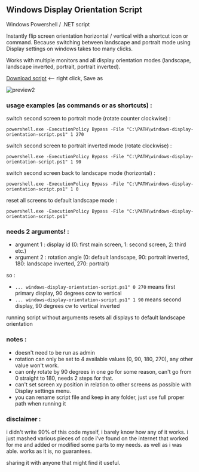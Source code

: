 ## Windows Display Orientation Script

Windows Powershell / .NET script

Instantly flip screen orientation horizontal / vertical with a shortcut icon or command. Because switching between landscape and portrait mode using Display settings on windows takes too many clicks.

Works with multiple monitors and all display orientation modes (landscape, landscape inverted, portrait, portrait inverted).


[Download script](https://raw.githubusercontent.com/gmiwoj/Windows-Display-Orientation-Script/main/windows-display-orientation-script.ps1) <-- right click, Save as



![preview2](https://support.content.office.net/en-us/media/96e92630-bbfe-4292-bbfc-fbb4a4908c8e.png)



### usage examples (as commands or as shortcuts) :

switch second screen to portrait mode (rotate counter clockwise) :

`powershell.exe -ExecutionPolicy Bypass -File "C:\PATH\windows-display-orientation-script.ps1" 1 270`

switch second screen to portrait inverted mode (rotate clockwise) :

`powershell.exe -ExecutionPolicy Bypass -File "C:\PATH\windows-display-orientation-script.ps1" 1 90`

switch second screen back to landscape mode (horizontal) :

`powershell.exe -ExecutionPolicy Bypass -File "C:\PATH\windows-display-orientation-script.ps1" 1 0`

reset all screens to default landscape mode :

`powershell.exe -ExecutionPolicy Bypass -File "C:\PATH\windows-display-orientation-script.ps1"`


### needs 2 arguments! :
- argument 1 : display id (0: first main screen, 1: second screen, 2: third etc.)
- argument 2 : rotation angle (0: default landscape, 90: portrait inverted, 180: landscape inverted, 270: portrait) 

so :

- `... windows-display-orientation-script.ps1" 0 270` means first primary display, 90 degrees ccw to vertical
- `... windows-display-orientation-script.ps1" 1 90`  means second display, 90 degrees cw to vertical inverted

running script without arguments resets all displays to default landscape orientation


### notes :

- doesn't need to be run as admin
- rotation can only be set to 4 available values (0, 90, 180, 270), any other value won't work. 
- can only rotate by 90 degrees in one go for some reason, can't go from 0 straight to 180, needs 2 steps for that.
- can't set screen xy position in relation to other screens as possible with Display settings menu. 
- you can rename script file and keep in any folder, just use full proper path when running it


### disclaimer :

i didn't write 90% of this code myself, i barely know how any of it works. i just mashed various pieces of code i've found on the internet that worked for me and added or modified some parts to my needs. as well as i was able. works as it is, no guarantees. 

sharing it with anyone that might find it useful.
